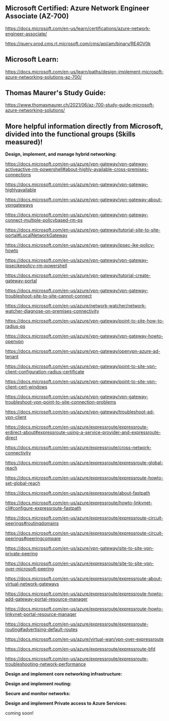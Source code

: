 Microsoft Certified: Azure Network Engineer Associate (AZ-700)
-------------------
https://docs.microsoft.com/en-us/learn/certifications/azure-network-engineer-associate/

https://query.prod.cms.rt.microsoft.com/cms/api/am/binary/RE4OV0k

Microsoft Learn:
-------------------
https://docs.microsoft.com/en-us/learn/paths/design-implement-microsoft-azure-networking-solutions-az-700/

Thomas Maurer's Study Guide:  
-------------------
https://www.thomasmaurer.ch/2021/06/az-700-study-guide-microsoft-azure-networking-solutions/

More helpful information directly from Microsoft, divided into the functional groups (Skills measured)!
-------------------

**Design, implement, and manage hybrid networking:**

https://docs.microsoft.com/en-us/azure/vpn-gateway/vpn-gateway-activeactive-rm-powershell#about-highly-available-cross-premises-connections

https://docs.microsoft.com/en-us/azure/vpn-gateway/vpn-gateway-highlyavailable

https://docs.microsoft.com/en-us/azure/vpn-gateway/vpn-gateway-about-vpngateways

https://docs.microsoft.com/en-us/azure/vpn-gateway/vpn-gateway-connect-multiple-policybased-rm-ps

https://docs.microsoft.com/en-us/azure/vpn-gateway/tutorial-site-to-site-portal#LocalNetworkGateway

https://docs.microsoft.com/en-us/azure/vpn-gateway/ipsec-ike-policy-howto

https://docs.microsoft.com/en-us/azure/vpn-gateway/vpn-gateway-ipsecikepolicy-rm-powershell

https://docs.microsoft.com/en-us/azure/vpn-gateway/tutorial-create-gateway-portal

https://docs.microsoft.com/en-us/azure/vpn-gateway/vpn-gateway-troubleshoot-site-to-site-cannot-connect

https://docs.microsoft.com/en-us/azure/network-watcher/network-watcher-diagnose-on-premises-connectivity

https://docs.microsoft.com/en-us/azure/vpn-gateway/point-to-site-how-to-radius-ps

https://docs.microsoft.com/en-us/azure/vpn-gateway/vpn-gateway-howto-openvpn

https://docs.microsoft.com/en-us/azure/vpn-gateway/openvpn-azure-ad-tenant

https://docs.microsoft.com/en-us/azure/vpn-gateway/point-to-site-vpn-client-configuration-radius-certificate

https://docs.microsoft.com/en-us/azure/vpn-gateway/point-to-site-vpn-client-cert-windows

https://docs.microsoft.com/en-us/azure/vpn-gateway/vpn-gateway-troubleshoot-vpn-point-to-site-connection-problems

https://docs.microsoft.com/en-us/azure/vpn-gateway/troubleshoot-ad-vpn-client

https://docs.microsoft.com/en-us/azure/expressroute/expressroute-erdirect-about#expressroute-using-a-service-provider-and-expressroute-direct

https://docs.microsoft.com/en-us/azure/expressroute/cross-network-connectivity

https://docs.microsoft.com/en-us/azure/expressroute/expressroute-global-reach

https://docs.microsoft.com/en-us/azure/expressroute/expressroute-howto-set-global-reach

https://docs.microsoft.com/en-us/azure/expressroute/about-fastpath

https://docs.microsoft.com/en-us/azure/expressroute/howto-linkvnet-cli#configure-expressroute-fastpath

https://docs.microsoft.com/en-us/azure/expressroute/expressroute-circuit-peerings#routingdomains

https://docs.microsoft.com/en-us/azure/expressroute/expressroute-circuit-peerings#peeringcompare

https://docs.microsoft.com/en-us/azure/vpn-gateway/site-to-site-vpn-private-peering

https://docs.microsoft.com/en-us/azure/expressroute/site-to-site-vpn-over-microsoft-peering

https://docs.microsoft.com/en-us/azure/expressroute/expressroute-about-virtual-network-gateways

https://docs.microsoft.com/en-us/azure/expressroute/expressroute-howto-add-gateway-portal-resource-manager

https://docs.microsoft.com/en-us/azure/expressroute/expressroute-howto-linkvnet-portal-resource-manager

https://docs.microsoft.com/en-us/azure/expressroute/expressroute-routing#advertising-default-routes

https://docs.microsoft.com/en-us/azure/virtual-wan/vpn-over-expressroute

https://docs.microsoft.com/en-us/azure/expressroute/expressroute-bfd

https://docs.microsoft.com/en-us/azure/expressroute/expressroute-troubleshooting-network-performance

**Design and implement core networking infrastructure:**

**Design and implement routing:**

**Secure and monitor networks:**

**Design and implement Private access to Azure Services:**


coming soon!
